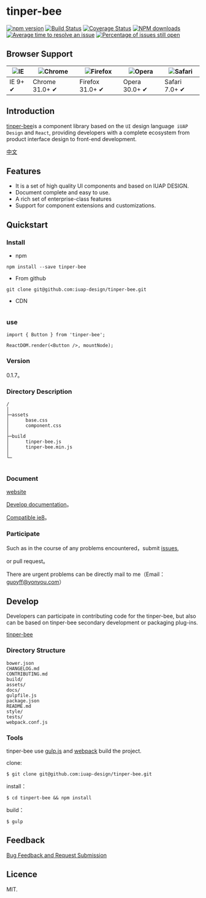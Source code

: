 # tinper-bee

[![npm version](https://img.shields.io/npm/v/tinper-bee.svg)](https://www.npmjs.com/package/tinper-bee)
[![Build Status](https://img.shields.io/travis/iuap-design/tinper-bee/master.svg)](https://travis-ci.org/iuap-design/tinper-bee)
[![Coverage Status](https://coveralls.io/repos/github/iuap-design/tinper-bee/badge.svg?branch=master)](https://coveralls.io/github/iuap-design/tinper-bee?branch=master)
[![NPM downloads](http://img.shields.io/npm/dm/tinper-bee.svg?style=flat)](https://npmjs.org/package/tinper-bee)
[![Average time to resolve an issue](http://isitmaintained.com/badge/resolution/iuap-design/tinper-bee.svg)](http://isitmaintained.com/project/iuap-design/tinper-bee "Average time to resolve an issue")
[![Percentage of issues still open](http://isitmaintained.com/badge/open/iuap-design/tinper-bee.svg)](http://isitmaintained.com/project/iuap-design/tinper-bee "Percentage of issues still open")


## Browser Support

|![IE](https://raw.github.com/alrra/browser-logos/master/internet-explorer/internet-explorer_48x48.png) | ![Chrome](https://raw.github.com/alrra/browser-logos/master/chrome/chrome_48x48.png) | ![Firefox](https://raw.github.com/alrra/browser-logos/master/firefox/firefox_48x48.png) | ![Opera](https://raw.github.com/alrra/browser-logos/master/opera/opera_48x48.png) | ![Safari](https://raw.github.com/alrra/browser-logos/master/safari/safari_48x48.png)|
| --- | --- | --- | --- | --- |
| IE 9+ ✔ | Chrome 31.0+ ✔ | Firefox 31.0+ ✔ | Opera 30.0+ ✔ | Safari 7.0+ ✔ |

## Introduction

[tinper-bee](http://bee.tinper.org/)is a component library based on the `UI` design language` iUAP Design` and `React`, providing developers with a complete ecosystem from product interface design to front-end development.

[中文](README_CN.md)

## Features

- It is a set of high quality UI components and based on IUAP DESIGN.
- Document complete and easy to use.
- A rich set of enterprise-class features
- Support for component extensions and customizations.


## Quickstart


### Install

- npm

```
npm install --save tinper-bee
```

- From github
```
git clone git@github.com:iuap-design/tinper-bee.git
```

- CDN
```
```

### use

```
import { Button } from 'tinper-bee';

ReactDOM.render(<Button />, mountNode);

```


### Version

0.1.7。


### Directory Description

```
/
│
├─assets
│      base.css
│      component.css
│
├─build
│      tinper-bee.js
│      tinper-bee.min.js
│
└─


```

### Document

[website](http://bee.tinper.org/)

[Develop documentation](https://github.com/iuap-design/tinper-bee/docs)。

[Compatible ie8](https://github.com/iuap-design/neoui-react/blob/master/docs/react-ie8.md)。



### Participate

Such as in the course of any problems encountered，submit [issues](https://github.com/iuap-design/tinper-bee/issues),

or pull request。

There are urgent problems can be directly mail to me（Email：guoyff@yonyou.com）


## Develop

Developers can participate in contributing code for the tinper-bee, but also can be based on tinper-bee secondary development or packaging plug-ins.

[tinper-bee](https://github.com/tinper-bee)

### Directory Structure

```
bower.json
CHANGELOG.md
CONTRIBUTING.md
build/
assets/
docs/
gulpfile.js
package.json
README.md
style/
tests/
webpack.conf.js
```

### Tools

tinper-bee use [gulp.js](http://gulpjs.com/) and [webpack](https://webpack.github.io/) build the project.

clone:

```
$ git clone git@github.com:iuap-design/tinper-bee.git
```

install：

```
$ cd tinpert-bee && npm install
```

build：

```
$ gulp
```


## Feedback

[Bug Feedback and Request Submission](CONTRIBUTING.md)

## Licence

MIT.
